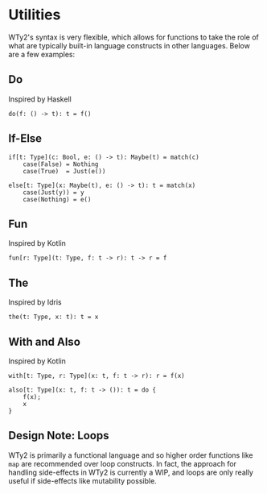 # Utilities

WTy2's syntax is very flexible, which allows for functions to take the role of what are typically built-in language constructs in other languages. Below are a few examples:

## Do

Inspired by Haskell

```WTy2
do(f: () -> t): t = f()
```

## If-Else

```WTy2
if[t: Type](c: Bool, e: () -> t): Maybe(t) = match(c)
    case(False) = Nothing
    case(True)  = Just(e())
```

```WTy2
else[t: Type](x: Maybe(t), e: () -> t): t = match(x)
    case(Just(y)) = y
    case(Nothing) = e()
```

## Fun

Inspired by Kotlin

```WTy2
fun[r: Type](t: Type, f: t -> r): t -> r = f
```

## The

Inspired by Idris

```
the(t: Type, x: t): t = x
```

## With and Also

Inspired by Kotlin

```WTy2
with[t: Type, r: Type](x: t, f: t -> r): r = f(x)
```

```WTy2
also[t: Type](x: t, f: t -> ()): t = do {
    f(x);
    x
}
```

## Design Note: Loops

WTy2 is primarily a functional language and so higher order functions like `map` are recommended over loop constructs. In fact, the approach for handling side-effects in WTy2 is currently a WIP, and loops are only really useful if side-effects like mutability possible.
